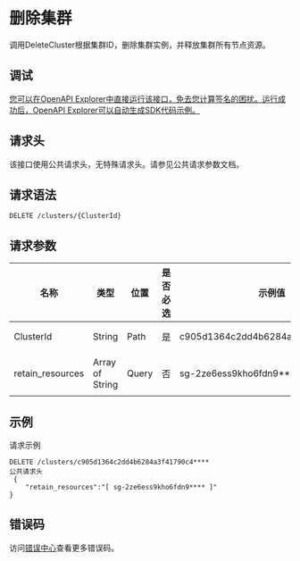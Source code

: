 # 删除集群

调用DeleteCluster根据集群ID，删除集群实例，并释放集群所有节点资源。

## 调试

[您可以在OpenAPI Explorer中直接运行该接口，免去您计算签名的困扰。运行成功后，OpenAPI Explorer可以自动生成SDK代码示例。](https://api.aliyun.com/#product=CS&api=DeleteCluster&type=ROA&version=2015-12-15)

## 请求头

该接口使用公共请求头，无特殊请求头。请参见公共请求参数文档。

## 请求语法

```
DELETE /clusters/{ClusterId} 
```

## 请求参数

|名称|类型|位置|是否必选|示例值|描述|
|--|--|--|----|---|--|
|ClusterId|String|Path|是|c905d1364c2dd4b6284a3f41790c4\*\*\*\*|集群ID。 |
|retain\_resources|Array of String|Query|否|sg-2ze6ess9kho6fdn9\*\*\*\*|资源名称。 |

## 示例

请求示例

```
DELETE /clusters/c905d1364c2dd4b6284a3f41790c4****
公共请求头
 {
	"retain_resources":"[ sg-2ze6ess9kho6fdn9**** ]"
}
```

## 错误码

访问[错误中心](https://error-center.alibabacloud.com/status/product/CS)查看更多错误码。

